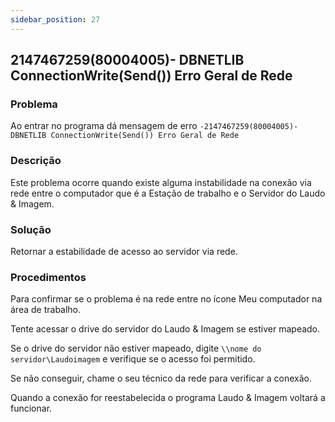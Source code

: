 ```yaml
---
sidebar_position: 27
---
```


## 2147467259(80004005)- DBNETLIB ConnectionWrite(Send()) Erro Geral de Rede

### Problema

Ao entrar no programa dá mensagem de erro
`-2147467259(80004005)- DBNETLIB ConnectionWrite(Send()) Erro
Geral de Rede`

### Descrição

Este problema ocorre quando existe alguma instabilidade na
conexão via rede entre o computador que é a Estação de trabalho
e o Servidor do Laudo & Imagem.

### Solução

Retornar a estabilidade de acesso ao servidor via rede.

### Procedimentos

Para confirmar se o problema é na rede entre no ícone Meu
computador na área de trabalho.

Tente acessar o drive do servidor do Laudo & Imagem se estiver
mapeado.

Se o drive do servidor não estiver mapeado, digite `\\nome do
servidor\Laudoimagem` e verifique se o acesso foi permitido.

Se não conseguir, chame o seu técnico da rede para verificar a
conexão.

Quando a conexão for reestabelecida o programa Laudo & Imagem
voltará a funcionar.